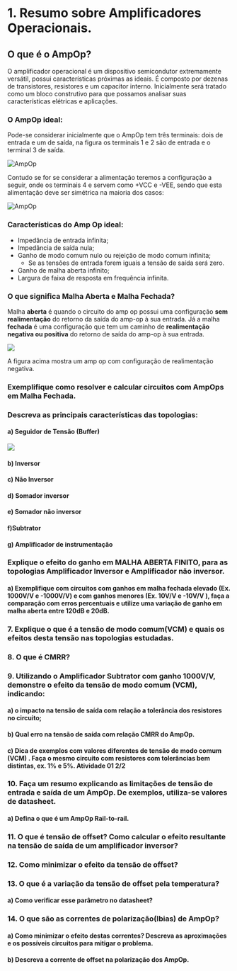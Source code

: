 # 1. Resumo sobre Amplificadores Operacionais.

## O que é o AmpOp?
O amplificador operacional é um dispositivo semicondutor extremamente versátil, possui características próximas as ideais.
É composto por dezenas de transistores, resistores e um capacitor interno. 
Inicialmente será tratado como um bloco construtivo para que possamos analisar suas características elétricas e aplicações.

### O AmpOp ideal:
Pode-se considerar inicialmente que o AmpOp tem três terminais: dois de entrada e um de saída, na figura os terminais 1 e 2 são de entrada e o terminal 3 de saída.

![AmpOp](https://github.com/LFRB-IFSC/ELN22104_2020_2/blob/prof-lohmann-Alunos_01/Alunos/Larah/Midias/amp.op.ideal.simbolo.JPG)

Contudo se for se considerar a alimentação teremos a configuração a seguir, onde os terminais 4 e servem como +VCC e -VEE, 
sendo que esta alimentação deve ser simétrica na maioria dos casos:

![AmpOp](https://github.com/LFRB-IFSC/ELN22104_2020_2/blob/prof-lohmann-Alunos_01/Alunos/Larah/Midias/amp.op.ideal.alimentacao.JPG)

### Características do Amp Op ideal:
* Impedância de entrada infinita;
* Impedância de saída nula;
* Ganho de modo comum nulo ou rejeição de modo comum infinita;
  * Se as tensões de entrada forem iguais a tensão de saída será zero.
* Ganho de malha aberta infinito;
* Largura de faixa de resposta em frequência infinita.


### O que significa Malha Aberta e Malha Fechada?
Malha **aberta** é quando o circuito do amp op possui uma configuração **sem realimentação** do retorno da saída do amp-op à sua entrada.
Já a malha **fechada** é uma configuração que tem um caminho de **realimentação negativa ou positiva** do retorno de saída do amp-op à sua entrada.

![](https://github.com/LFRB-IFSC/ELN22104_2020_2/blob/prof-lohmann-Alunos_01/Alunos/Larah/Midias/amp.op.ideal.realimentacao.negativa.JPG)

A figura acima mostra um amp op com configuração de realimentação negativa.

### Exemplifique como resolver e calcular circuitos com AmpOps em Malha Fechada.

### Descreva as principais características das topologias:
#### a) Seguidor de Tensão (Buffer)
![](https://github.com/LFRB-IFSC/ELN22104_2020_2/blob/prof-lohmann-Alunos_01/Alunos/Larah/Midias/amp.op.buffer.simbolo.JPG)



#### b) Inversor

#### c) Não Inversor

#### d) Somador inversor

#### e) Somador não inversor

#### f)Subtrator

#### g) Amplificador de instrumentação

### Explique o efeito do ganho em MALHA ABERTA FINITO, para as topologias Amplificador Inversor e Amplificador não inversor.

#### a) Exemplifique com circuitos com ganhos em malha fechada elevado (Ex. 1000V/V e -1000V/V) e com ganhos menores (Ex. 10V/V e -10V/V ), faça a comparação com erros percentuais e utilize uma variação de ganho em malha aberta entre 120dB e 20dB.

### 7. Explique o que é a tensão de modo comum(VCM) e quais os efeitos desta tensão nas topologias estudadas.

### 8. O que é CMRR?

### 9. Utilizando o Amplificador Subtrator com ganho 1000V/V, demonstre o efeito da tensão de modo comum (VCM), indicando:

#### a) o impacto na tensão de saída com relação a tolerância dos resistores no circuito;

#### b) Qual erro na tensão de saída com relação CMRR do AmpOp.

#### c) Dica de exemplos com valores diferentes de tensão de modo comum (VCM) . Faça o mesmo circuito com resistores com tolerâncias bem distintas, ex. 1% e 5%. Atividade 01 2/2

### 10. Faça um resumo explicando as limitações de tensão de entrada e saída de um AmpOp. De exemplos, utiliza-se valores de datasheet.

#### a) Defina o que é um AmpOp Rail-to-rail.

### 11. O que é tensão de offset? Como calcular o efeito resultante na tensão de saída de um amplificador inversor?

### 12. Como minimizar o efeito da tensão de offset?

### 13. O que é a variação da tensão de offset pela temperatura?

#### a) Como verificar esse parâmetro no datasheet?

### 14. O que são as correntes de polarização(Ibias) de AmpOp?

#### a) Como minimizar o efeito destas correntes? Descreva as aproximações e os possíveis circuitos para mitigar o problema.

#### b) Descreva a corrente de offset na polarização dos AmpOp.



